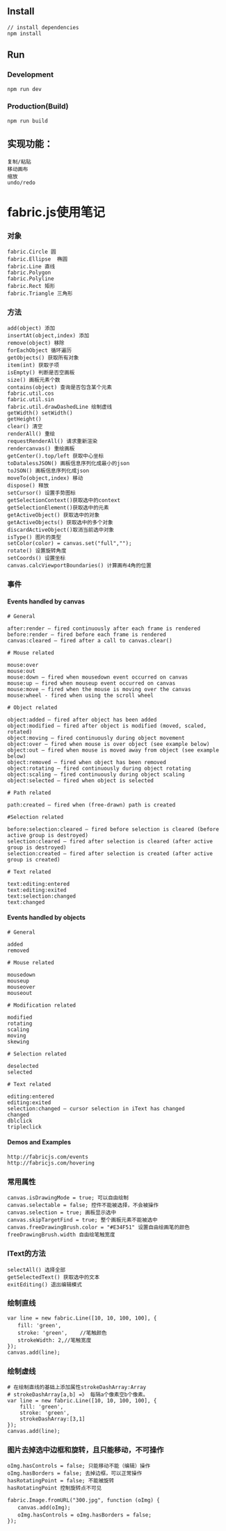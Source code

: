 ## Install
```bush
// install dependencies
npm install
```
## Run
### Development
```bush
npm run dev
```
### Production(Build)
```bush
npm run build
```
## 实现功能： 
    复制/粘贴
    移动画布
    缩放
    undo/redo
    

# fabric.js使用笔记
### 对象
    fabric.Circle 圆
    fabric.Ellipse	椭圆
    fabric.Line 直线
    fabric.Polygon
    fabric.Polyline
    fabric.Rect 矩形
    fabric.Triangle 三角形

### 方法
    add(object) 添加
    insertAt(object,index) 添加
    remove(object) 移除
    forEachObject 循环遍历 
    getObjects() 获取所有对象
    item(int) 获取子项
    isEmpty() 判断是否空画板
    size() 画板元素个数
    contains(object) 查询是否包含某个元素
    fabric.util.cos
    fabric.util.sin
    fabric.util.drawDashedLine 绘制虚线
    getWidth() setWidth()
    getHeight()
    clear() 清空
    renderAll() 重绘
    requestRenderAll() 请求重新渲染
    rendercanvas() 重绘画板
    getCenter().top/left 获取中心坐标
    toDatalessJSON() 画板信息序列化成最小的json
    toJSON() 画板信息序列化成json
    moveTo(object,index) 移动
    dispose() 释放
    setCursor() 设置手势图标
    getSelectionContext()获取选中的context
    getSelectionElement()获取选中的元素
    getActiveObject() 获取选中的对象
    getActiveObjects() 获取选中的多个对象
    discardActiveObject()取消当前选中对象 
    isType() 图片的类型
    setColor(color) = canvas.set("full","");
    rotate() 设置旋转角度
    setCoords() 设置坐标
    canvas.calcViewportBoundaries() 计算画布4角的位置

### 事件
#### Events handled by canvas
    # General

    after:render — fired continuously after each frame is rendered
    before:render — fired before each frame is rendered
    canvas:cleared — fired after a call to canvas.clear()
    
    # Mouse related

    mouse:over
    mouse:out
    mouse:down — fired when mousedown event occurred on canvas
    mouse:up — fired when mouseup event occurred on canvas
    mouse:move — fired when the mouse is moving over the canvas
    mouse:wheel - fired when using the scroll wheel
    
    # Object related

    object:added — fired after object has been added
    object:modified — fired after object is modified (moved, scaled, rotated)
    object:moving — fired continuously during object movement
    object:over — fired when mouse is over object (see example below)
    object:out — fired when mouse is moved away from object (see example below)
    object:removed — fired when object has been removed
    object:rotating — fired continuously during object rotating
    object:scaling — fired continuously during object scaling
    object:selected — fired when object is selected
    
    # Path related

    path:created — fired when (free-drawn) path is created
    
    #Selection related

    before:selection:cleared — fired before selection is cleared (before active group is destroyed)
    selection:cleared — fired after selection is cleared (after active group is destroyed)
    selection:created — fired after selection is created (after active group is created)
    
    # Text related

    text:editing:entered
    text:editing:exited
    text:selection:changed
    text:changed

#### Events handled by objects
    # General

    added
    removed

    # Mouse related

    mousedown
    mouseup
    mouseover
    mouseout
    
    # Modification related

    modified
    rotating
    scaling
    moving
    skewing
    
    # Selection related

    deselected
    selected
    
    # Text related

    editing:entered
    editing:exited
    selection:changed — cursor selection in iText has changed
    changed
    dblclick
    tripleclick

#### Demos and Examples
    http://fabricjs.com/events
    http://fabricjs.com/hovering

### 常用属性
    canvas.isDrawingMode = true; 可以自由绘制
    canvas.selectable = false; 控件不能被选择，不会被操作
    canvas.selection = true; 画板显示选中
    canvas.skipTargetFind = true; 整个画板元素不能被选中
    canvas.freeDrawingBrush.color = "#E34F51" 设置自由绘画笔的颜色
    freeDrawingBrush.width 自由绘笔触宽度

### IText的方法
    selectAll() 选择全部
    getSelectedText() 获取选中的文本
    exitEditing() 退出编辑模式

### 绘制直线
```
var line = new fabric.Line([10, 10, 100, 100], {
　　fill: 'green',
　　stroke: 'green',    //笔触颜色
　　strokeWidth: 2,//笔触宽度
});
canvas.add(line);
```

### 绘制虚线
```
# 在绘制直线的基础上添加属性strokeDashArray:Array
# strokeDashArray[a,b] =》 每隔a个像素空b个像素。
var line = new fabric.Line([10, 10, 100, 100], {
    fill: 'green',
    stroke: 'green',
    strokeDashArray:[3,1] 
});
canvas.add(line);
```

### 图片去掉选中边框和旋转，且只能移动，不可操作
    oImg.hasControls = false; 只能移动不能（编辑）操作
    oImg.hasBorders = false; 去掉边框，可以正常操作
    hasRotatingPoint = false; 不能被旋转
    hasRotatingPoint 控制旋转点不可见

```
fabric.Image.fromURL("300.jpg", function (oImg) {
　　canvas.add(oImg);
　　oImg.hasControls = oImg.hasBorders = false;
});
```

